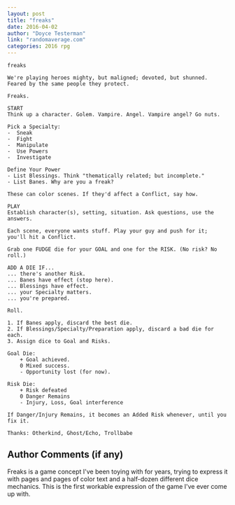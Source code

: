 ```yaml
---
layout: post
title: "freaks"
date: 2016-04-02
author: "Doyce Testerman"
link: "randomaverage.com"
categories: 2016 rpg
---
```

```
freaks

We're playing heroes mighty, but maligned; devoted, but shunned. Feared by the same people they protect.

Freaks.

START
Think up a character. Golem. Vampire. Angel. Vampire angel? Go nuts.

Pick a Specialty:
-  Sneak
-  Fight
-  Manipulate
-  Use Powers
-  Investigate

Define Your Power
- List Blessings. Think "thematically related; but incomplete."
- List Banes. Why are you a freak?

These can color scenes. If they'd affect a Conflict, say how.

PLAY
Establish character(s), setting, situation. Ask questions, use the answers.

Each scene, everyone wants stuff. Play your guy and push for it; you'll hit a Conflict.

Grab one FUDGE die for your GOAL and one for the RISK. (No risk? No roll.)

ADD A DIE IF...  
... there's another Risk.  
... Banes have effect (stop here).  
... Blessings have effect.  
... your Specialty matters.  
... you're prepared.

Roll.

1. If Banes apply, discard the best die.
2. If Blessings/Specialty/Preparation apply, discard a bad die for each.
3. Assign dice to Goal and Risks.

Goal Die:  
    + Goal achieved.  
    0 Mixed success.  
    - Opportunity lost (for now).  

Risk Die:  
    + Risk defeated  
    0 Danger Remains  
    - Injury, Loss, Goal interference

If Danger/Injury Remains, it becomes an Added Risk whenever, until you fix it.

Thanks: Otherkind, Ghost/Echo, Trollbabe
```
## Author Comments (if any)

Freaks is a game concept I've been toying with for years, trying to express it with pages and pages of color text and a half-dozen different dice mechanics. This is the first workable expression of the game I've ever come up with.
